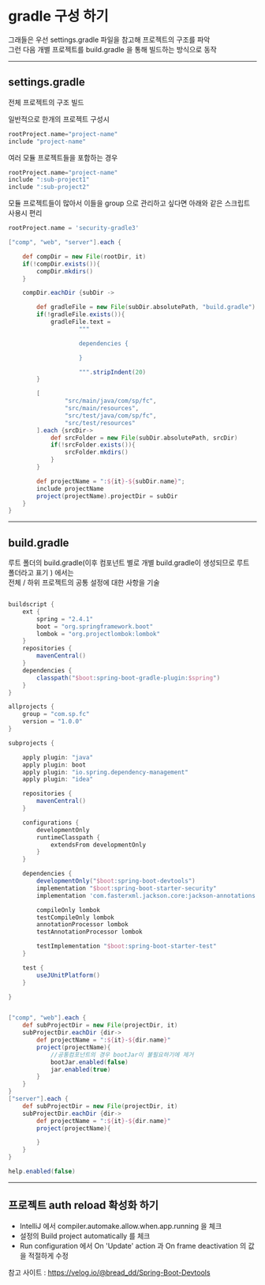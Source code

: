 # gradle 구성 하기
그래들은 우선 settings.gradle 파일을 참고해 프로젝트의 구조를 파악 <br>
그런 다음 개별 프로젝트를 build.gradle 을 통해 빌드하는 방식으로 동작

---

## settings.gradle
 전체 프로젝트의 구조 빌드

일반적으로 한개의 프로젝트 구성시
```groovy
rootProject.name="project-name"
include "project-name"
```

여러 모듈 프로젝트들을 포함하는 경우
```groovy
rootProject.name="project-name"
include ":sub-project1"
include ":sub-project2"
```


 모듈 프로젝트들이 많아서 이들을 group 으로 관리하고 싶다면 아래와 같은 스크립트 사용시 편리
```groovy
rootProject.name = 'security-gradle3'

["comp", "web", "server"].each {

    def compDir = new File(rootDir, it)
    if(!compDir.exists()){
        compDir.mkdirs()
    }

    compDir.eachDir {subDir ->

        def gradleFile = new File(subDir.absolutePath, "build.gradle")
        if(!gradleFile.exists()){
            gradleFile.text =
                    """

                    dependencies {

                    }

                    """.stripIndent(20)
        }

        [
                "src/main/java/com/sp/fc",
                "src/main/resources",
                "src/test/java/com/sp/fc",
                "src/test/resources"
        ].each {srcDir->
            def srcFolder = new File(subDir.absolutePath, srcDir)
            if(!srcFolder.exists()){
                srcFolder.mkdirs()
            }
        }

        def projectName = ":${it}-${subDir.name}";
        include projectName
        project(projectName).projectDir = subDir
    }
}
```

---

## build.gradle

루트 폴더의 build.gradle(이후 컴포넌트 별로 개별 build.gradle이 생성되므로 루트 폴더라고 표기 ) 에서는 
<br> 
전체 / 하위 프로젝트의 공통 설정에 대한 사항을 기술

```groovy

buildscript {
    ext {
        spring = "2.4.1"
        boot = "org.springframework.boot"
        lombok = "org.projectlombok:lombok"
    }
    repositories {
        mavenCentral()
    }
    dependencies {
        classpath("$boot:spring-boot-gradle-plugin:$spring")
    }
}

allprojects {
    group = "com.sp.fc"
    version = "1.0.0"
}

subprojects {

    apply plugin: "java"
    apply plugin: boot
    apply plugin: "io.spring.dependency-management"
    apply plugin: "idea"

    repositories {
        mavenCentral()
    }

    configurations {
        developmentOnly
        runtimeClasspath {
            extendsFrom developmentOnly
        }
    }

    dependencies {
        developmentOnly("$boot:spring-boot-devtools")
        implementation "$boot:spring-boot-starter-security"
        implementation 'com.fasterxml.jackson.core:jackson-annotations'

        compileOnly lombok
        testCompileOnly lombok
        annotationProcessor lombok
        testAnnotationProcessor lombok

        testImplementation "$boot:spring-boot-starter-test"
    }

    test {
        useJUnitPlatform()
    }

}


["comp", "web"].each {
    def subProjectDir = new File(projectDir, it)
    subProjectDir.eachDir {dir->
        def projectName = ":${it}-${dir.name}"
        project(projectName){
            //공통컴포넌트의 경우 bootJar이 불필요하기에 제거
            bootJar.enabled(false) 
            jar.enabled(true)
        }
    }
}
["server"].each {
    def subProjectDir = new File(projectDir, it)
    subProjectDir.eachDir {dir->
        def projectName = ":${it}-${dir.name}"
        project(projectName){

        }
    }
}

help.enabled(false)

```

---

## 프로젝트 auth reload 확성화 하기

- IntelliJ 에서 compiler.automake.allow.when.app.running 을 체크
- 설정의 Build project automatically 를 체크
- Run configuration 에서 On 'Update' action 과 On frame deactivation 의 값을 적절하게 수정

참고 사이트 : https://velog.io/@bread_dd/Spring-Boot-Devtools
